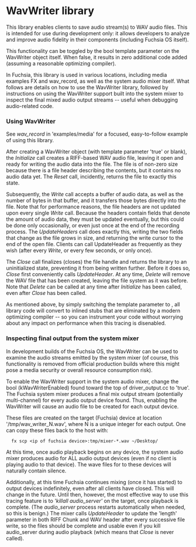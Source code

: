 # WavWriter library #

This library enables clients to save audio stream(s) to WAV audio files. This
is intended for use during development only: it allows developers to analyze
and improve audio fidelity in their components (including Fuchsia OS itself).

This functionality can be toggled by the bool template parameter on the
WavWriter object itself. When false, it results in zero additional code added
(assuming a reasonable optimizing compiler).

In Fuchsia, this library is used in various locations, including media examples
FX and wav_record, as well as the system audio mixer itself. What follows are
details on how to use the WavWriter library, followed by instructions on using
the WavWriter support built into the system mixer to inspect the final mixed
audio output streams -- useful when debugging audio-related code.


### Using WavWriter ###

See _wav_record_ in 'examples/media' for a focused, easy-to-follow example
of using this library.

After creating a WavWriter object (with template parameter 'true' or blank),
the _Initialize_ call creates a RIFF-based WAV audio file, leaving it open
and ready for writing the audio data into the file. The file is of non-zero
size because there is a file header describing the contents, but it contains
no audio data yet. The _Reset_ call, incidently, returns the file to exactly
this state.

Subsequently, the _Write_ call accepts a buffer of audio data, as well as the
number of bytes in that buffer, and it transfers those bytes directly into the
file. Note that for performance reasons, the file headers are not updated upon
every single _Write_ call. Because the headers contain fields that denote the
amount of audio data, they must be updated eventually, but this could be done
only occasionally, or even just once at the end of the recording process. The
_UpdateHeaders_ call does exactly this, writing the two fields that change as
the file grows in size, and returning the write cursor to the end of the open
file. Clients can call UpdateHeader as frequently as they wish (after every
_Write_, or every few seconds, or only once).

The _Close_ call finalizes (closes) the file handle and returns the library to
an uninitialized state, preventing it from being written further. Before it
does so, _Close_ first conveniently calls _UpdateHeader_. At any time, _Delete_
will remove the WAV file that has been created, leaving the file system as it
was before. Note that _Delete_ can be called at any time after _Initialize_ has
been called, even after _Close_ has been called.

As mentioned above, by simply switching the template parameter to <false>, all
library code will convert to inlined stubs that are eliminated by a modern
optimizing compiler -- so you can instrument your code without worrying about
any impact on performance when this tracing is disenabled.


### Inspecting final output from the system mixer ###

In development builds of the Fuchsia OS, the WavWriter can be used to examine
the audio streams emitted by the system mixer (of course, this functionality is
removed from official production builds where this might pose a media security
or overall resource consumption risk).

To enable the WavWriter support in the system audio mixer, change the bool
(kWavWriterEnabled) found toward the top of driver_output.cc to 'true'. The
Fuchsia system mixer produces a final mix output stream (potentially
multi-channel) for every audio output device found. Thus, enabling the
WavWriter will cause an audio file to be created for each output device.

These files are created on the target (Fuchsia) device at location
'/tmp/wav_writer_N.wav', where N is a unique integer for each output. One can
copy these files back to the host with:
```
  fx scp <ip of fuchsia device>:tmp/mixer-*.wav ~/Desktop/
```
At this time, once audio playback begins on any device, the system audio mixer
produces audio for ALL audio output devices (even if no client is playing
audio to that device). The wave files for to these devices will naturally
contain silence.

Additionally, at this time Fuchsia continues mixing (once it has started) to
output devices indefinitely, even after all clients have closed. This will
change in the future. Until then, however, the most effective way to use this
tracing feature is to _'killall audio_server'_ on the target, once playback is
complete. (The _audio_server_ process restarts automatically when needed, so
this is benign.) The mixer calls _UpdateHeader_ to update the 'length'
parameter in both RIFF Chunk and WAV header after every successive file write,
so the files should be complete and usable even if you kill audio_server during
audio playback (which means that _Close_ is never called).
